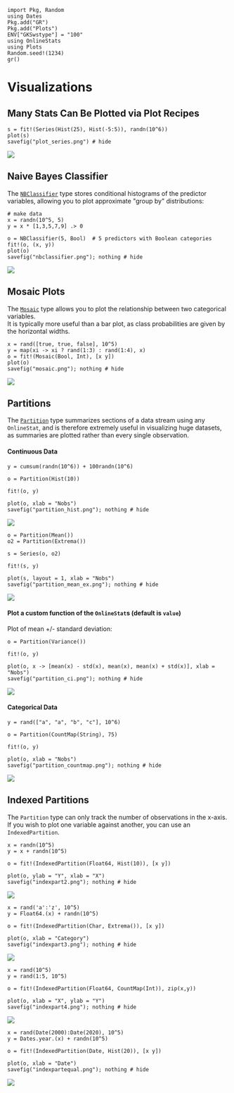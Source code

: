 ```@setup setup
import Pkg, Random
using Dates
Pkg.add("GR")
Pkg.add("Plots")
ENV["GKSwstype"] = "100"
using OnlineStats
using Plots
Random.seed!(1234)
gr()
```

# Visualizations

## Many Stats Can Be Plotted via Plot Recipes

```@example setup
s = fit!(Series(Hist(25), Hist(-5:5)), randn(10^6))
plot(s)
savefig("plot_series.png") # hide
```

![](plot_series.png)

## Naive Bayes Classifier

The [`NBClassifier`](@ref) type stores conditional histograms of the predictor variables, allowing you to plot approximate "group by" distributions:

```@example setup 
# make data
x = randn(10^5, 5)
y = x * [1,3,5,7,9] .> 0

o = NBClassifier(5, Bool)  # 5 predictors with Boolean categories
fit!(o, (x, y))
plot(o)
savefig("nbclassifier.png"); nothing # hide
```
![](nbclassifier.png)

## Mosaic Plots

The [`Mosaic`](@ref) type allows you to plot the relationship between two categorical variables.  
It is typically more useful than a bar plot, as class probabilities are given by the horizontal
widths.

```@example setup 
x = rand([true, true, false], 10^5)
y = map(xi -> xi ? rand(1:3) : rand(1:4), x)
o = fit!(Mosaic(Bool, Int), [x y])
plot(o)
savefig("mosaic.png"); nothing # hide
```
![](mosaic.png)

## Partitions

The [`Partition`](@ref) type summarizes sections of a data stream using any `OnlineStat`, 
and is therefore extremely useful in visualizing huge datasets, as summaries are plotted
rather than every single observation.  

#### Continuous Data

```@example setup
y = cumsum(randn(10^6)) + 100randn(10^6)

o = Partition(Hist(10))

fit!(o, y)

plot(o, xlab = "Nobs")
savefig("partition_hist.png"); nothing # hide
```
![](partition_hist.png)


```@example setup
o = Partition(Mean())
o2 = Partition(Extrema())

s = Series(o, o2)

fit!(s, y)

plot(s, layout = 1, xlab = "Nobs")
savefig("partition_mean_ex.png"); nothing # hide
```
![](partition_mean_ex.png)


#### Plot a custom function of the `OnlineStat`s (default is `value`)

Plot of mean +/- standard deviation:

```@example setup
o = Partition(Variance())

fit!(o, y)

plot(o, x -> [mean(x) - std(x), mean(x), mean(x) + std(x)], xlab = "Nobs")
savefig("partition_ci.png"); nothing # hide  
```
![](partition_ci.png)


#### Categorical Data

```@example setup
y = rand(["a", "a", "b", "c"], 10^6)

o = Partition(CountMap(String), 75)

fit!(o, y)

plot(o, xlab = "Nobs")
savefig("partition_countmap.png"); nothing # hide
```
![](partition_countmap.png)


## Indexed Partitions

The `Partition` type can only track the number of observations in the x-axis.  If you wish
to plot one variable against another, you can use an `IndexedPartition`.  


```@example setup
x = randn(10^5)
y = x + randn(10^5)

o = fit!(IndexedPartition(Float64, Hist(10)), [x y])

plot(o, ylab = "Y", xlab = "X")
savefig("indexpart2.png"); nothing # hide
```
![](indexpart2.png)

```@example setup
x = rand('a':'z', 10^5)
y = Float64.(x) + randn(10^5)

o = fit!(IndexedPartition(Char, Extrema()), [x y])

plot(o, xlab = "Category")
savefig("indexpart3.png"); nothing # hide
```
![](indexpart3.png)

```@example setup
x = rand(10^5)
y = rand(1:5, 10^5)

o = fit!(IndexedPartition(Float64, CountMap(Int)), zip(x,y))

plot(o, xlab = "X", ylab = "Y")
savefig("indexpart4.png"); nothing # hide
```
![](indexpart4.png)

```@example setup
x = rand(Date(2000):Date(2020), 10^5)
y = Dates.year.(x) + randn(10^5)

o = fit!(IndexedPartition(Date, Hist(20)), [x y])

plot(o, xlab = "Date")
savefig("indexpartequal.png"); nothing # hide

```
![](indexpartequal.png)
